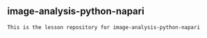 ## image-analysis-python-napari

    This is the lesson repository for image-analysis-python-napari
